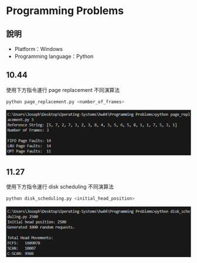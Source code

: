 # Programming Problems

## 說明

- Platform：Windows
- Programming language：Python

## 10.44

使用下方指令運行 page replacement 不同演算法

```bash
python page_replacement.py <number_of_frames>
```

![](./snapshot/1044.png)

## 11.27

使用下方指令運行 disk scheduling 不同演算法

```bash
python disk_scheduling.py <initial_head_position>
```

![](./snapshot/1127.png)
